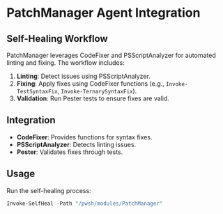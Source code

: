 # PatchManager Agent Integration

## Self-Healing Workflow

PatchManager leverages CodeFixer and PSScriptAnalyzer for automated linting and fixing. The workflow includes:

1. **Linting**: Detect issues using PSScriptAnalyzer.
2. **Fixing**: Apply fixes using CodeFixer functions (e.g., `Invoke-TestSyntaxFix`, `Invoke-TernarySyntaxFix`).
3. **Validation**: Run Pester tests to ensure fixes are valid.

## Integration

- **CodeFixer**: Provides functions for syntax fixes.
- **PSScriptAnalyzer**: Detects linting issues.
- **Pester**: Validates fixes through tests.

## Usage

Run the self-healing process:
```powershell
Invoke-SelfHeal -Path "/pwsh/modules/PatchManager"
```
